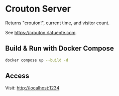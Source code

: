 # Crouton Server

Returns "crouton!", current time, and visitor count.

See https://crouton.rlafuente.com. 

## Build & Run with Docker Compose
```sh
docker compose up --build -d
```

## Access
Visit: [http://localhost:1234](http://localhost:1234)